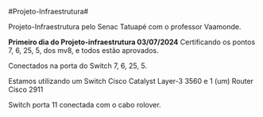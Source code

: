 #Projeto-Infraestrutura#

Projeto-Infraestrutura pelo Senac Tatuapé com o professor Vaamonde.

**Primeiro dia do Projeto-infraestrutura 03/07/2024**
Certificando os pontos 7, 6, 25, 5, dos mv8, e todos estão aprovados.

Conectados na porta do Switch 7, 6, 25, 5.

Estamos utilizando um Switch Cisco Catalyst Layer-3 3560 e 1 (um) Router Cisco 2911

Switch porta 11 conectada com o cabo rolover.

